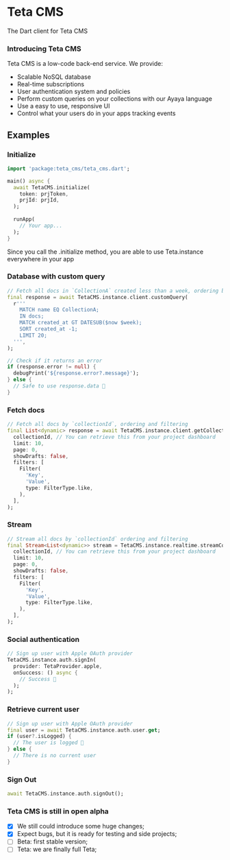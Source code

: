 # Teta CMS

The Dart client for Teta CMS

### Introducing Teta CMS

Teta CMS is a low-code back-end service. We provide:

- Scalable NoSQL database
- Real-time subscriptions
- User authentication system and policies
- Perform custom queries on your collections with our Ayaya language
- Use a easy to use, responsive UI
- Control what your users do in your apps tracking events

## Examples

### Initialize
```dart
import 'package:teta_cms/teta_cms.dart';

main() async {
  await TetaCMS.initialize(
    token: prjToken,
    prjId: prjId,
  );
  
  runApp(
    // Your app...
  );
}
```

Since you call the .initialize method, you are able to use Teta.instance everywhere in your app

### Database with custom query

```dart
// Fetch all docs in `CollectionA` created less than a week, ordering by `created_at`
final response = await TetaCMS.instance.client.customQuery(
  r'''
    MATCH name EQ CollectionA;
    IN docs;
    MATCH created_at GT DATESUB($now $week);
    SORT created_at -1;
    LIMIT 20;
  ''', 
);

// Check if it returns an error
if (response.error != null) {
  debugPrint('${response.error?.message}');
} else {
  // Safe to use response.data 🎉
}
```

### Fetch docs

```dart
// Fetch all docs by `collectionId`, ordering and filtering
final List<dynamic> response = await TetaCMS.instance.client.getCollection(
  collectionId, // You can retrieve this from your project dashboard
  limit: 10,
  page: 0,
  showDrafts: false,
  filters: [
    Filter(
      'Key',
      'Value',
      type: FilterType.like,
    ),
  ],
);
```

### Stream

```dart
// Stream all docs by `collectionId` ordering and filtering
final Stream<List<dynamic>> stream = TetaCMS.instance.realtime.streamCollection(
  collectionId, // You can retrieve this from your project dashboard
  limit: 10,
  page: 0,
  showDrafts: false,
  filters: [
    Filter(
      'Key',
      'Value',
      type: FilterType.like,
    ),
  ],
);
```

### Social authentication

```dart
// Sign up user with Apple OAuth provider
TetaCMS.instance.auth.signIn(
  provider: TetaProvider.apple,
  onSuccess: () async {
    // Success 🎉
  );
);
```

### Retrieve current user

```dart
// Sign up user with Apple OAuth provider
final user = await TetaCMS.instance.auth.user.get;
if (user?.isLogged) {
  // The user is logged 🎉
} else {
  // There is no current user
}
```

### Sign Out

```dart
await TetaCMS.instance.auth.signOut();
```

### Teta CMS is still in open alpha

- [x] We still could introduce some huge changes;
- [x] Expect bugs, but it is ready for testing and side projects;
- [ ] Beta: first stable version;
- [ ] Teta: we are finally full Teta;
